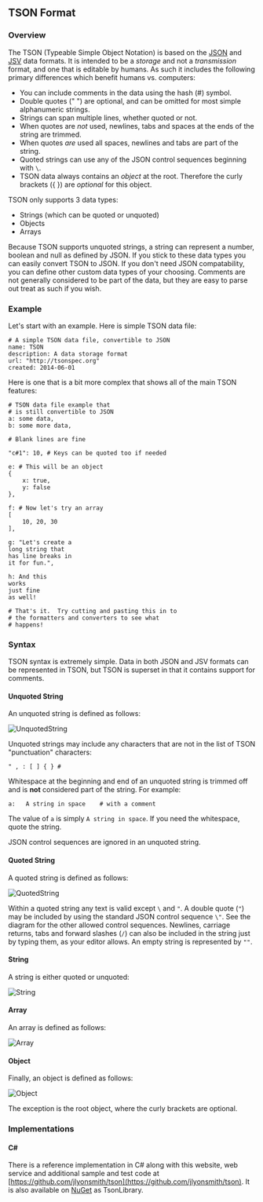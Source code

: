 ## TSON Format

### Overview

The TSON (Typeable Simple Object Notation) is based on the [JSON](http://www.json.org/) and [JSV](http://mono.servicestack.net/mythz_blog/?p=176) data formats.  It is intended to be a _storage_ and not a _transmission_ format, and one that is editable by humans.  As such it includes the following primary differences which benefit humans vs. computers:

- You can include comments in the data using the hash (#) symbol.
- Double quotes (" ") are optional, and can be omitted for most simple alphanumeric strings.
- Strings can span multiple lines, whether quoted or not.
- When quotes are _not_ used, newlines, tabs and spaces at the ends of the string are trimmed.
- When quotes _are_ used all spaces, newlines and tabs are part of the string. 
- Quoted strings can use any of the JSON control sequences beginning with `\`.
- TSON data always contains an _object_ at the root.  Therefore the curly brackets ({ }) are _optional_ for this object.

TSON only supports 3 data types:

- Strings (which can be quoted or unquoted)
- Objects
- Arrays

Because TSON supports unquoted strings, a string can represent a number, boolean and null as defined by JSON.  If you stick to these data types you can easily convert TSON to JSON.  If you don't need JSON compatability, you can define other custom data types of your choosing.  Comments are not generally considered to be part of the data, but they are easy to parse out treat as such if you wish.

### Example

Let's start with an example. Here is simple TSON data file:

    # A simple TSON data file, convertible to JSON
    name: TSON
    description: A data storage format
    url: "http://tsonspec.org"
    created: 2014-06-01

Here is one that is a bit more complex that shows all of the main TSON features:

    # TSON data file example that 
    # is still convertible to JSON
    a: some data,
    b: some more data,
    
    # Blank lines are fine
    
    "c#1": 10, # Keys can be quoted too if needed
    
    e: # This will be an object
    {
    	x: true,
    	y: false
    },
    
    f: # Now let's try an array
    [
    	10, 20, 30
    ],
    
    g: "Let's create a 
    long string that 
    has line breaks in 
    it for fun.",
    
    h: And this
    works 
    just fine 
    as well!
    
    # That's it.  Try cutting and pasting this in to
    # the formatters and converters to see what 
    # happens!
    
### Syntax

TSON syntax is extremely simple.  Data in both JSON and JSV formats can be represented in TSON, but TSON is superset in that it contains support for comments.

#### Unquoted String

An unquoted string is defined as follows:

![UnquotedString](images/UnquotedString.png)

Unquoted strings may include any characters that are not in the list of TSON "punctuation" characters:

    " , : [ ] { } #
    
Whitespace at the beginning and end of an unquoted string is trimmed off and is **not** considered part of the string.  For example:

    a:   A string in space    # with a comment
    
The value of `a` is simply `A string in space`.  If you need the whitespace, quote the string.

JSON control sequences are ignored in an unquoted string.

#### Quoted String

A quoted string is defined as follows:

![QuotedString](images/QuotedString.png)

Within a quoted string any text is valid except `\` and `"`.  A double quote (`"`) may be included by using the standard JSON control sequence `\"`.  See the diagram for the other allowed control sequences.  Newlines, carriage returns, tabs and forward slashes (`/`) can also be included in the string just by typing them, as your editor allows.  An empty string is represented by  `""`.

#### String

A string is either quoted or unquoted:

![String](images/String.png)

#### Array

An array is defined as follows:

![Array](images/Array.png)

#### Object

Finally, an object is defined as follows:

![Object](images/Object.png)

The exception is the root object, where the curly brackets are optional.

### Implementations

#### C&#35;

There is a reference implementation in C# along with this website, web service and additional sample and test code at [https://github.com/jlyonsmith/tson](https://github.com/jlyonsmith/tson).  It is also available on [NuGet](https://www.nuget.org/packages/TsonLibrary/) as TsonLibrary.
